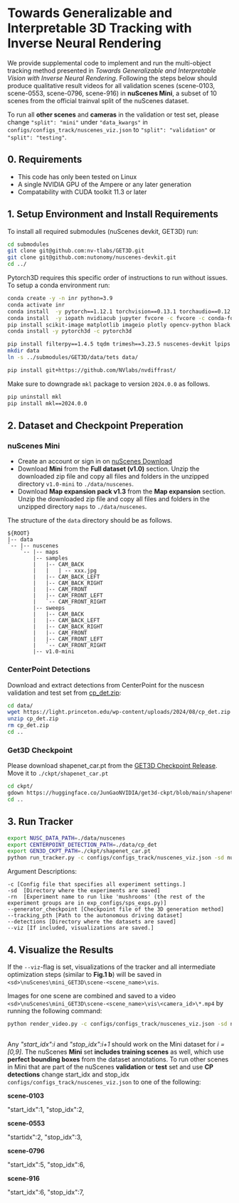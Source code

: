 # Towards Generalizable and Interpretable 3D Tracking with Inverse Neural Rendering

We provide supplemental code to implement and run the multi-object tracking method presented in *Towards Generalizable and Interpretable Vision with Inverse Neural Rendering*. Following the steps below should produce qualitative result videos for all validation scenes (scene-0103, scene-0553, scene-0796, scene-916) in **nuScenes Mini**, a subset of 10 scenes from the official trainval split of the nuScenes dataset.

To run all **other scenes** and **cameras** in the validation or test set, please change `"split": "mini"` under `"data_kwargs"` in `configs/configs_track/nuscenes_viz.json` to `"split": "validation"` or `"split": "testing"`. 

## 0. Requirements
- This code has only been tested on Linux
- A single NVIDIA GPU of the Ampere or any later generation
- Compatability with CUDA toolkit 11.3 or later

## 1. Setup Environment and Install Requirements

To install all required submodules (nuScenes devkit, GET3D) run:

```bash
cd submodules
git clone git@github.com:nv-tlabs/GET3D.git
git clone git@github.com:nutonomy/nuscenes-devkit.git
cd ../
```

Pytorch3D requires this specific order of instructions to run without issues. To setup a conda environment run:
```bash
conda create -y -n inr python=3.9
conda activate inr
conda install  -y pytorch==1.12.1 torchvision==0.13.1 torchaudio==0.12.1 cudatoolkit=11.3 -c pytorch
conda install  -y iopath nvidiacub jupyter fvcore -c fvcore -c conda-forge -c iopath -c bottler 
pip install scikit-image matplotlib imageio plotly opencv-python black usort flake8 flake8-bugbear flake8-comprehensions 
conda install -y pytorch3d -c pytorch3d

pip install filterpy==1.4.5 tqdm trimesh==3.23.5 nuscenes-devkit lpips ninja xatlas gdown urllib3 waymo-open-dataset-tf-2-11-0 moviepy
mkdir data
ln -s ../submodules/GET3D/data/tets data/

pip install git+https://github.com/NVlabs/nvdiffrast/
```

Make sure to downgrade `mkl` package to version `2024.0.0` as follows.
```bash
pip uninstall mkl
pip install mkl==2024.0.0
```

## 2. Dataset and Checkpoint Preperation

### nuScenes Mini
- Create an account or sign in on [nuScenes Download](https://www.nuscenes.org/nuscenes#download) 
- Download **Mini** from the **Full dataset (v1.0)** section. Unzip the downloaded zip file and copy all files and folders in the unzipped directory `v1.0-mini` to `./data/nuscenes`.
- Download **Map expansion pack v1.3** from the **Map expansion** section. Unzip the downloaded zip file and copy all files and folders in the unzipped directory `maps` to `./data/nuscenes`.

The structure of the `data` directory should be as follows.
```
${ROOT}
|-- data
`-- |-- nuscenes
    `-- |-- maps
        |-- samples
        |   |-- CAM_BACK
        |   |   | -- xxx.jpg
        |   |-- CAM_BACK_LEFT
        |   |-- CAM_BACK_RIGHT
        |   |-- CAM_FRONT
        |   |-- CAM_FRONT_LEFT
        |   `-- CAM_FRONT_RIGHT
        |-- sweeps
        |   |-- CAM_BACK
        |   |-- CAM_BACK_LEFT
        |   |-- CAM_BACK_RIGHT
        |   |-- CAM_FRONT
        |   |-- CAM_FRONT_LEFT
        |   `-- CAM_FRONT_RIGHT
        |-- v1.0-mini
```

### CenterPoint Detections
Download and extract detections from CenterPoint for the nuscesn validation and test set from [cp_det.zip](https://light.princeton.edu/wp-content/uploads/2024/08/cp_det.zip):

```bash
cd data/
wget https://light.princeton.edu/wp-content/uploads/2024/08/cp_det.zip
unzip cp_det.zip
rm cp_det.zip
cd ..
```

### Get3D Checkpoint
Please download shapenet_car.pt from the [GET3D Checkpoint Release](https://huggingface.co/JunGaoNVIDIA/get3d-ckpt/blob/main/shapenet_car.pt).
Move it to `./ckpt/shapenet_car.pt`

```bash
cd ckpt/
gdown https://huggingface.co/JunGaoNVIDIA/get3d-ckpt/blob/main/shapenet_car.pt
cd ..
```

## 3. Run Tracker

```bash
export NUSC_DATA_PATH=./data/nuscenes
export CENTERPOINT_DETECTION_PATH=./data/cp_det
export GEN3D_CKPT_PATH=./ckpt/shapenet_car.pt
python run_tracker.py -c configs/configs_track/nuscenes_viz.json -sd nuscenes_viz -rn nuscenes_viz --generator_checkpoint $GEN3D_CKPT_PATH --tracking_pth $NUSC_DATA_PATH --detections $CENTERPOINT_DETECTION_PATH --viz
```

Argument Descriptions:
```
-c [Config file that specifies all experiment settings.]
-sd  [Directory where the experiments are saved]
-rn  [Experiment name to run like 'mushrooms' (the rest of the experiment groups are in exp_configs/sps_exps.py)] 
--generator_checkpoint [Checkpoint file of the 3D generation method]
--tracking_pth [Path to the autonomous driving dataset]
--detections [Directory where the datasets are saved]
--viz [If included, visualizations are saved.]
```

## 4. Visualize the Results

If the `--viz`-flag is set, visualizations of the tracker and all intermediate optimization steps (similar to **Fig.1 b**) will be saved in `<sd>\nuScenes\mini_GET3D\scene-<scene_name>\vis`. 

Images for one scene are combined and saved to a video `<sd>\nuScenes\mini_GET3D\scene-<scene_name>\vis\<camera_id>\*.mp4` by running the following command:

```bash
python render_video.py -c configs/configs_track/nuscenes_viz.json -sd nuscenes_viz
```

##

Any *"start_idx":i* and *"stop_idx":i+1* should work on the Mini dataset for *i = [0,9]*. The nuScenes **Mini** set **includes training scenes** as well, which use **perfect bounding boxes** from the dataset annotations.
To run other scenes in Mini that are part of the nuScenes **validation** or **test** set and use **CP detections** change start_idx and stop_idx `configs/configs_track/nuscenes_viz.json` to one of the following:

**scene-0103**

"start_idx":1,
"stop_idx":2,

**scene-0553**

"startidx":2,
"stop_idx":3,

**scene-0796**

"start_idx":5,
"stop_idx":6,

**scene-916**

"start_idx":6,
"stop_idx":7,
